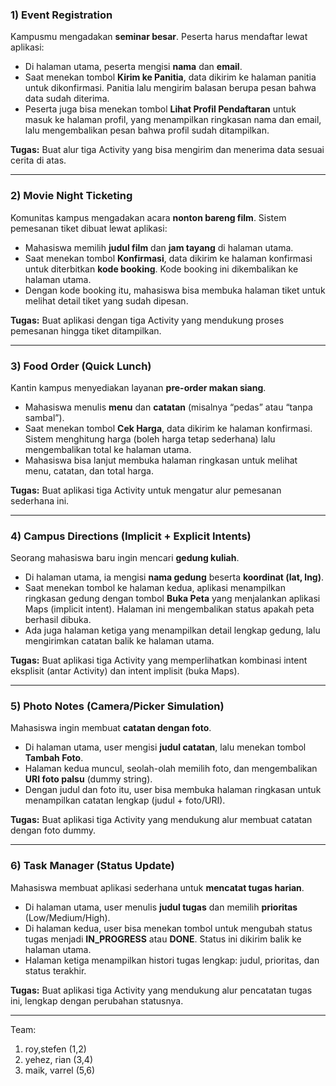 ### 1) Event Registration

Kampusmu mengadakan **seminar besar**. Peserta harus mendaftar lewat aplikasi:

* Di halaman utama, peserta mengisi **nama** dan **email**.
* Saat menekan tombol **Kirim ke Panitia**, data dikirim ke halaman panitia untuk dikonfirmasi. Panitia lalu mengirim balasan berupa pesan bahwa data sudah diterima.
* Peserta juga bisa menekan tombol **Lihat Profil Pendaftaran** untuk masuk ke halaman profil, yang menampilkan ringkasan nama dan email, lalu mengembalikan pesan bahwa profil sudah ditampilkan.

**Tugas:** Buat alur tiga Activity yang bisa mengirim dan menerima data sesuai cerita di atas.

---

### 2) Movie Night Ticketing

Komunitas kampus mengadakan acara **nonton bareng film**. Sistem pemesanan tiket dibuat lewat aplikasi:

* Mahasiswa memilih **judul film** dan **jam tayang** di halaman utama.
* Saat menekan tombol **Konfirmasi**, data dikirim ke halaman konfirmasi untuk diterbitkan **kode booking**. Kode booking ini dikembalikan ke halaman utama.
* Dengan kode booking itu, mahasiswa bisa membuka halaman tiket untuk melihat detail tiket yang sudah dipesan.

**Tugas:** Buat aplikasi dengan tiga Activity yang mendukung proses pemesanan hingga tiket ditampilkan.

---

### 3) Food Order (Quick Lunch)

Kantin kampus menyediakan layanan **pre-order makan siang**.

* Mahasiswa menulis **menu** dan **catatan** (misalnya “pedas” atau “tanpa sambal”).
* Saat menekan tombol **Cek Harga**, data dikirim ke halaman konfirmasi. Sistem menghitung harga (boleh harga tetap sederhana) lalu mengembalikan total ke halaman utama.
* Mahasiswa bisa lanjut membuka halaman ringkasan untuk melihat menu, catatan, dan total harga.

**Tugas:** Buat aplikasi tiga Activity untuk mengatur alur pemesanan sederhana ini.

---

### 4) Campus Directions (Implicit + Explicit Intents)

Seorang mahasiswa baru ingin mencari **gedung kuliah**.

* Di halaman utama, ia mengisi **nama gedung** beserta **koordinat (lat, lng)**.
* Saat menekan tombol ke halaman kedua, aplikasi menampilkan ringkasan gedung dengan tombol **Buka Peta** yang menjalankan aplikasi Maps (implicit intent). Halaman ini mengembalikan status apakah peta berhasil dibuka.
* Ada juga halaman ketiga yang menampilkan detail lengkap gedung, lalu mengirimkan catatan balik ke halaman utama.

**Tugas:** Buat aplikasi tiga Activity yang memperlihatkan kombinasi intent eksplisit (antar Activity) dan intent implisit (buka Maps).

---

### 5) Photo Notes (Camera/Picker Simulation)

Mahasiswa ingin membuat **catatan dengan foto**.

* Di halaman utama, user mengisi **judul catatan**, lalu menekan tombol **Tambah Foto**.
* Halaman kedua muncul, seolah-olah memilih foto, dan mengembalikan **URI foto palsu** (dummy string).
* Dengan judul dan foto itu, user bisa membuka halaman ringkasan untuk menampilkan catatan lengkap (judul + foto/URI).

**Tugas:** Buat aplikasi tiga Activity yang mendukung alur membuat catatan dengan foto dummy.

---

### 6) Task Manager (Status Update)

Mahasiswa membuat aplikasi sederhana untuk **mencatat tugas harian**.

* Di halaman utama, user menulis **judul tugas** dan memilih **prioritas** (Low/Medium/High).
* Di halaman kedua, user bisa menekan tombol untuk mengubah status tugas menjadi **IN_PROGRESS** atau **DONE**. Status ini dikirim balik ke halaman utama.
* Halaman ketiga menampilkan histori tugas lengkap: judul, prioritas, dan status terakhir.

**Tugas:** Buat aplikasi tiga Activity yang mendukung alur pencatatan tugas ini, lengkap dengan perubahan statusnya.

---

Team: 
1. roy,stefen (1,2)
2. yehez, rian (3,4)
3. maik, varrel (5,6)
